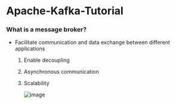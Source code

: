 # Apache-Kafka-Tutorial

### What is a message broker?

- Facilitate communication and data exchange between different applications
  1. Enable decoupling
  2. Asynchronous communication
  3. Scalability
 
     ![image](https://github.com/Aditya0709-alt/Apache-Kafka-Tutorial/assets/77115883/66de16f2-20a5-4cf0-9d5e-215c16311e29)
